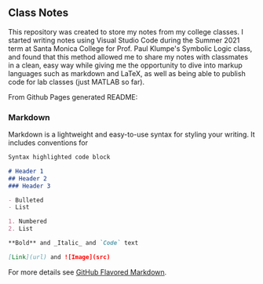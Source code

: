 ## Class Notes
This repository was created to store my notes from my college classes. I started writing notes using Visual Studio Code during the Summer 2021 term at Santa Monica College for Prof. Paul Klumpe's Symbolic Logic class, and found that this method allowed me to share my notes with classmates in a clean, easy way while giving me the opportunity to dive into markup languages such as markdown and LaTeX, as well as being able to publish code for lab classes (just MATLAB so far).

From Github Pages generated README:

### Markdown

Markdown is a lightweight and easy-to-use syntax for styling your writing. It includes conventions for

```markdown
Syntax highlighted code block

# Header 1
## Header 2
### Header 3

- Bulleted
- List

1. Numbered
2. List

**Bold** and _Italic_ and `Code` text

[Link](url) and ![Image](src)
```

For more details see [GitHub Flavored Markdown](https://guides.github.com/features/mastering-markdown/).

